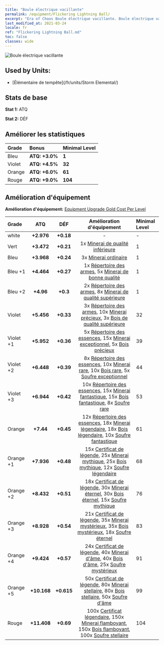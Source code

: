 ```yaml
---
title: "Boule électrique vacillante"
permalink: /equipment/Flickering Lightning Ball/
excerpt: "Era of Chaos Boule électrique vacillante. Boule électrique vacillante"
last_modified_at: 2021-03-24
locale: fr
ref: "Flickering Lightning Ball.md"
toc: false
classes: wide
---
```


  ![Boule électrique vacillante](/images/e/e_9021.png)

## Used by Units:

* [Élémentaire de tempête](/fr/units/Storm Elemental/) 


## Stats de base
 **Stat 1:** ATQ

 **Stat 2:** DÉF

## Améliorer les statistiques

  |     Grade    |   Bonus | Minimal Level | 
  |:-------------|:--------|:--------------| 
  | Bleu | **ATQ: +3.0%** | **1** | 
  | Violet | **ATQ: +4.5%** | **32** | 
  | Orange | **ATQ: +6.0%** | **61** | 
  | Rouge | **ATQ: +9.0%** | **104** | 


## Amélioration d'équipement
 **Amélioration d'équipement:** [Equipment Upgrade Gold Cost Per Level](/equipment/EquipmentUpgradeCostPerLevel/) 

  |          Grade      | ATQ | DÉF | Amélioration d'équipement | Minimal Level |
  |:--------------------|:---------:|:---------:|:----------------:|:--------------|
  | white | **+2.976** | **+0.18** | - | - |
  | Vert | **+3.472** | **+0.21** | 1x [Minerai de qualité inférieure](/fr/Items/mat_1/) | 1 |
  | Bleu | **+3.968** | **+0.24** | 3x [Minerai ordinaire](/fr/Items/mat_6/) | 1 |
  | Bleu +1 | **+4.464** | **+0.27** | 1x [Répertoire des armes](/fr/Items/mat_18/), 5x [Minerai de bonne qualité](/fr/Items/mat_12/) | 1 |
  | Bleu +2 | **+4.96** | **+0.3** | 2x [Répertoire des armes](/fr/Items/mat_25/), 8x [Minerai de qualité supérieure](/fr/Items/mat_19/) | 1 |
  | Violet | **+5.456** | **+0.33** | 3x [Répertoire des armes](/fr/Items/mat_32/), 10x [Minerai précieux](/fr/Items/mat_26/), 3x [Bois de qualité supérieure](/fr/Items/mat_20/) | 32 |
  | Violet +1 | **+5.952** | **+0.36** | 5x [Répertoire des essences](/fr/Items/mat_39/), 15x [Minerai exceptionnel](/fr/Items/mat_33/), 5x [Bois précieux](/fr/Items/mat_27/) | 39 |
  | Violet +2 | **+6.448** | **+0.39** | 8x [Répertoire des essences](/fr/Items/mat_46/), 10x [Minerai rare](/fr/Items/mat_40/), 10x [Bois rare](/fr/Items/mat_41/), 5x [Soufre exceptionnel](/fr/Items/mat_36/) | 44 |
  | Violet +3 | **+6.944** | **+0.42** | 10x [Répertoire des essences](/fr/Items/mat_53/), 15x [Minerai fantastique](/fr/Items/mat_47/), 15x [Bois fantastique](/fr/Items/mat_48/), 8x [Soufre rare](/fr/Items/mat_43/) | 53 |
  | Orange | **+7.44** | **+0.45** | 12x [Répertoire des essences](/fr/Items/mat_60/), 18x [Minerai légendaire](/fr/Items/mat_54/), 18x [Bois légendaire](/fr/Items/mat_55/), 10x [Soufre fantastique](/fr/Items/mat_50/) | 61 |
  | Orange +1 | **+7.936** | **+0.48** | 15x [Certificat de légende](/fr/Items/mat_67/), 25x [Minerai mythique](/fr/Items/mat_61/), 25x [Bois mythique](/fr/Items/mat_62/), 12x [Soufre légendaire](/fr/Items/mat_57/) | 68 |
  | Orange +2 | **+8.432** | **+0.51** | 18x [Certificat de légende](/fr/Items/mat_74/), 30x [Minerai éternel](/fr/Items/mat_68/), 30x [Bois éternel](/fr/Items/mat_69/), 15x [Soufre mythique](/fr/Items/mat_64/) | 76 |
  | Orange +3 | **+8.928** | **+0.54** | 21x [Certificat de légende](/fr/Items/mat_81/), 35x [Minerai mystérieux](/fr/Items/mat_75/), 35x [Bois mystérieux](/fr/Items/mat_76/), 18x [Soufre éternel](/fr/Items/mat_71/) | 83 |
  | Orange +4 | **+9.424** | **+0.57** | 24x [Certificat de légende](/fr/Items/mat_88/), 40x [Minerai d'âme](/fr/Items/mat_82/), 40x [Bois d'âme](/fr/Items/mat_83/), 25x [Soufre mystérieux](/fr/Items/mat_78/) | 91 |
  | Orange +5 | **+10.168** | **+0.615** | 50x [Certificat de légende](/fr/Items/mat_95/), 80x [Minerai stellaire](/fr/Items/mat_89/), 80x [Bois stellaire](/fr/Items/mat_90/), 50x [Soufre d'âme](/fr/Items/mat_85/) | 99 |
  | Rouge | **+11.408** | **+0.69** | 100x [Certificat légendaire](/fr/Items/mat_102/), 150x [Minerai flamboyant](/fr/Items/mat_96/), 150x [Bois flamboyant](/fr/Items/mat_97/), 100x [Soufre stellaire](/fr/Items/mat_92/) | 104 |

